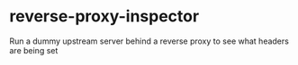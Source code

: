# reverse-proxy-inspector

Run a dummy upstream server behind a reverse proxy to see what headers are being set

